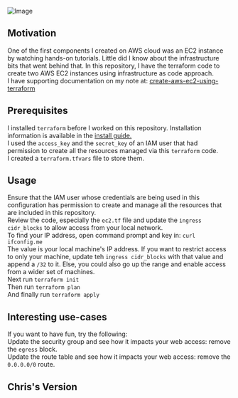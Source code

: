 ![Image](https://skdevops.files.wordpress.com/2021/10/53.image-1-1.png)
## Motivation
One of the first components I created on AWS cloud was an EC2 instance by watching hands-on tutorials. Little did I know about the infrastructure bits that went behind that. In this repository, I have the terraform code to create two AWS EC2 instances using infrastructure as code approach.
<br />I have supporting documentation on my note at: [create-aws-ec2-using-terraform](https://skundunotes.com/2021/11/01/create-aws-ec2-using-terraform/)
## Prerequisites
I installed `terraform` before I worked on this repository. Installation information is available in the [install guide.](https://www.terraform.io/downloads.html) <br />I used the `access_key` and the `secret_key` of an IAM user that had permission to create all the resources managed via this `terraform` code.
<br />I created a `terraform.tfvars` file to store them.
## Usage
Ensure that the IAM user whose credentials are being used in this configuration has permission to create and manage all the resources that are included in this repository.
<br />Review the code, especially the `ec2.tf` file and update the `ingress cidr_blocks` to allow access from your local network.
<br />To find your IP address, open command prompt and key in: `curl ifconfig.me`
<br />The value is your local machine's IP address. If you want to restrict access to only your machine, update teh `ingress cidr_blocks` with that value and append a `/32` to it. Else, you could also go up the range and enable access from a wider set of machines.
<br />Next run `terraform init` 
<br />Then run `terraform plan`
<br />And finally run `terraform apply`

## Interesting use-cases
If you want to have fun, try the following:
<br />Update the security group and see how it impacts your web access: remove the `egress` block.
<br />Update the route table and see how it impacts your web access: remove the `0.0.0.0/0` route.

## Chris's Version